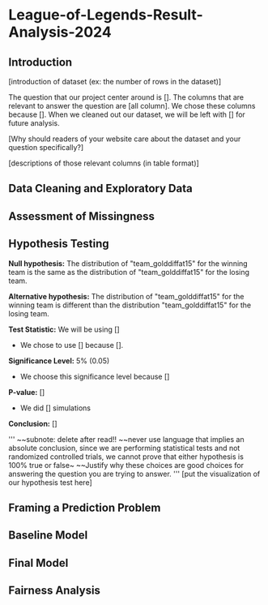 # League-of-Legends-Result-Analysis-2024

## Introduction
[introduction of dataset (ex: the number of rows in the dataset)]

The question that our project center around is []. The columns that are relevant to answer the question are [all column]. We chose these columns because []. When we cleaned out our dataset, we will be left with [] for future analysis. 

[Why should readers of your website care about the dataset and your question specifically?]

[descriptions of those relevant columns (in table format)]

## Data Cleaning and Exploratory Data

## Assessment of Missingness

## Hypothesis Testing
**Null hypothesis:** The distribution of "team_golddiffat15" for the winning team is the same as the distribution of "team_golddiffat15" for the losing team.

**Alternative hypothesis:** The distribution of "team_golddiffat15" for the winning team is different than the distribution "team_golddiffat15" for the losing team.

**Test Statistic:** We will be using []
  * We chose to use [] because [].

**Significance Level:** 5% (0.05)
  * We choose this significance level because []

**P-value:** []
  * We did [] simulations

**Conclusion:** []

'''
~~subnote: delete after read!!
~~never use language that implies an absolute conclusion, since we are performing statistical tests and not randomized controlled trials, we cannot prove that either hypothesis is 100% true or false~
~~Justify why these choices are good choices for answering the question you are trying to answer.
'''
[put the visualization of our hypothesis test here]

## Framing a Prediction Problem
## Baseline Model
## Final Model
## Fairness Analysis
